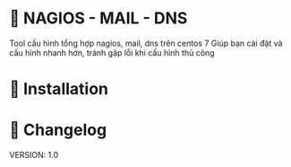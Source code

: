 # 🌈 NAGIOS - MAIL - DNS
Tool cấu hình tổng hợp nagios, mail, dns trên centos 7
Giúp bạn cài đặt và cấu hình nhanh hơn, tránh gặp lỗi khi cấu hình thủ công
# 📖 Installation
# 📜 Changelog
VERSION: 1.0
